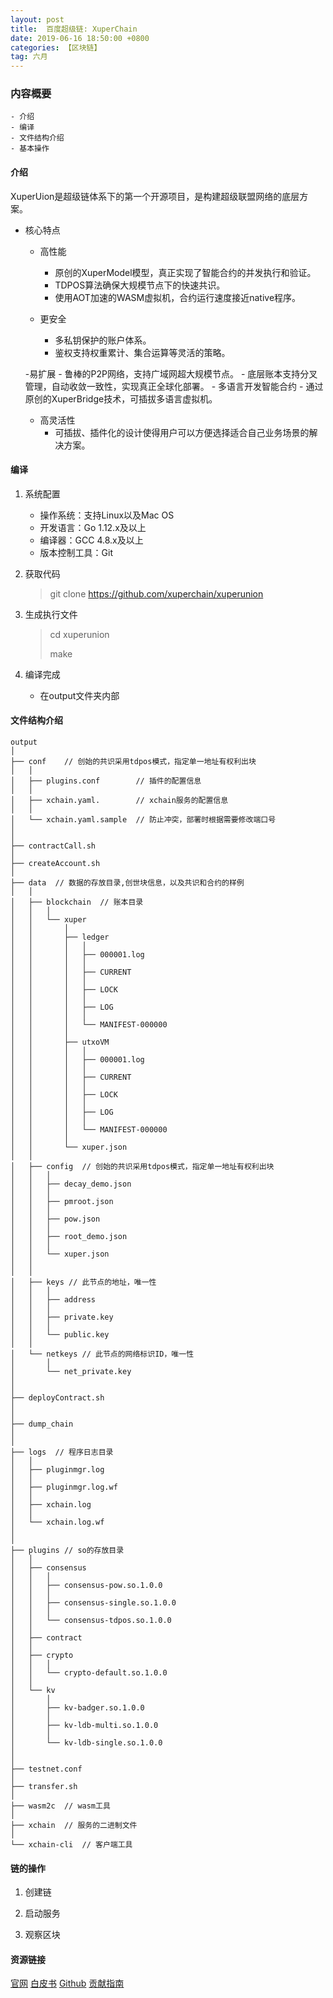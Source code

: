 ```yaml
---
layout: post
title:  百度超级链: XuperChain
date: 2019-06-16 18:50:00 +0800
categories: 【区块链】
tag: 六月
---
```



### 内容概要
	
	- 介绍
	- 编译
	- 文件结构介绍
	- 基本操作


#### 介绍

XuperUion是超级链体系下的第一个开源项目，是构建超级联盟网络的底层方案。

- 核心特点
	- 高性能
		- 原创的XuperModel模型，真正实现了智能合约的并发执行和验证。
		- TDPOS算法确保大规模节点下的快速共识。
		- 使用AOT加速的WASM虚拟机，合约运行速度接近native程序。
	
	- 更安全
		- 多私钥保护的账户体系。
		- 鉴权支持权重累计、集合运算等灵活的策略。

 	-易扩展
		- 鲁棒的P2P网络，支持广域网超大规模节点。
		- 底层账本支持分叉管理，自动收敛一致性，实现真正全球化部署。
		- 多语言开发智能合约
		- 通过原创的XuperBridge技术，可插拔多语言虚拟机。

	- 高灵活性
		- 可插拔、插件化的设计使得用户可以方便选择适合自己业务场景的解决方案。


#### 编译

1. 系统配置
	- 操作系统：支持Linux以及Mac OS
	- 开发语言：Go 1.12.x及以上
	- 编译器：GCC 4.8.x及以上
	- 版本控制工具：Git

2. 获取代码
	> git clone https://github.com/xuperchain/xuperunion

3. 生成执行文件
	> cd xuperunion
	> 
	> make

4. 编译完成
	- 在output文件夹内部


#### 文件结构介绍

```
output
│
├── conf  	// 创始的共识采用tdpos模式，指定单一地址有权利出块
│  	│
│   ├── plugins.conf 		// 插件的配置信息
│  	│
│   ├── xchain.yaml.   		// xchain服务的配置信息
│  	│
│   └── xchain.yaml.sample 	// 防止冲突，部署时根据需要修改端口号
│  	
│  	
├── contractCall.sh
│
├── createAccount.sh
│
├── data  // 数据的存放目录,创世块信息，以及共识和合约的样例
│   │
│   ├── blockchain	// 账本目录
│   │   │
│   │   └── xuper
│   │   	│
│   │       ├── ledger
│   │   	│  	│
│   │       │   ├── 000001.log
│   │   	│  	│
│   │       │   ├── CURRENT
│   │   	│  	│
│   │       │   ├── LOCK
│   │   	│  	│
│   │       │   ├── LOG
│   │   	│  	│
│   │       │   └── MANIFEST-000000
│   │   	│  	
│   │       ├── utxoVM
│   │   	│  	│
│   │       │   ├── 000001.log
│   │   	│  	│
│   │       │   ├── CURRENT
│   │   	│  	│
│   │       │   ├── LOCK
│   │   	│  	│
│   │       │   ├── LOG
│   │   	│  	│
│   │       │   └── MANIFEST-000000
│   │   	│  	
│   │       └── xuper.json
│   │   	
│   ├── config	// 创始的共识采用tdpos模式，指定单一地址有权利出块
│   │  	│  	
│   │   ├── decay_demo.json
│   │  	│  	
│   │   ├── pmroot.json
│   │  	│  	
│   │   ├── pow.json
│   │  	│  	
│   │   ├── root_demo.json
│   │  	│  	
│   │   └── xuper.json
│   │  	
│   │  	
│   ├── keys // 此节点的地址，唯一性
│   │  	│  	
│   │   ├── address
│   │  	│  	
│   │   ├── private.key
│   │  	│  	
│   │   └── public.key
│   │  	
│   └── netkeys // 此节点的网络标识ID，唯一性
│      	│  	
│       └── net_private.key
│   
│   
├── deployContract.sh
│   
│   
├── dump_chain
│   
│   
├── logs  // 程序日志目录
│   │  	
│   ├── pluginmgr.log
│   │  	
│   ├── pluginmgr.log.wf
│   │  	
│   ├── xchain.log
│   │  	
│   └── xchain.log.wf
│   
│   
├── plugins	// so的存放目录
│   │   
│   ├── consensus
│   │   │   
│   │   ├── consensus-pow.so.1.0.0
│   │   │   
│   │   ├── consensus-single.so.1.0.0
│   │   │   
│   │   └── consensus-tdpos.so.1.0.0
│   │   
│   ├── contract
│   │   
│   ├── crypto
│   │   │   
│   │   └── crypto-default.so.1.0.0
│   │   
│   └── kv
│       │   
│       ├── kv-badger.so.1.0.0
│       │   
│       ├── kv-ldb-multi.so.1.0.0
│       │   
│       └── kv-ldb-single.so.1.0.0
│   
│   
├── testnet.conf
│       
├── transfer.sh
│       
├── wasm2c	// wasm工具
│       	
├── xchain  // 服务的二进制文件
│       
└── xchain-cli	// 客户端工具
```

#### 链的操作

1. 创建链
	>

2. 启动服务
	> 

3. 观察区块
	> 




#### 资源链接

[官网](https://xchain.baidu.com/)
[白皮书](https://xuperchain.baidu.com/whitepaper)
[Github](https://github.com/xuperchain/xuperunion)
[贡献指南](https://github.com/xuperchain/xuperunion/blob/master/CONTRIBUTING_CN.md)

